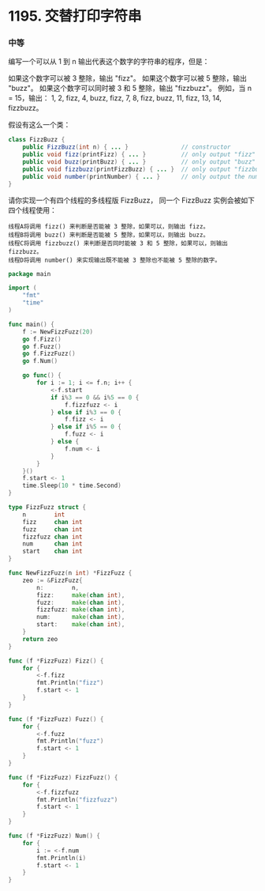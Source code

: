 # 1195. 交替打印字符串

### 中等

编写一个可以从 1 到 n 输出代表这个数字的字符串的程序，但是：

如果这个数字可以被 3 整除，输出 "fizz"。
如果这个数字可以被 5 整除，输出 "buzz"。
如果这个数字可以同时被 3 和 5 整除，输出 "fizzbuzz"。
例如，当 n = 15，输出： 1, 2, fizz, 4, buzz, fizz, 7, 8, fizz, buzz, 11, fizz, 13, 14, fizzbuzz。

假设有这么一个类：
```java
class FizzBuzz {
	public FizzBuzz(int n) { ... }               // constructor
	public void fizz(printFizz) { ... }          // only output "fizz"
	public void buzz(printBuzz) { ... }          // only output "buzz"
	public void fizzbuzz(printFizzBuzz) { ... }  // only output "fizzbuzz"
	public void number(printNumber) { ... }      // only output the numbers
}
```
请你实现一个有四个线程的多线程版  FizzBuzz， 同一个 FizzBuzz 实例会被如下四个线程使用：

	线程A将调用 fizz() 来判断是否能被 3 整除，如果可以，则输出 fizz。
	线程B将调用 buzz() 来判断是否能被 5 整除，如果可以，则输出 buzz。
	线程C将调用 fizzbuzz() 来判断是否同时能被 3 和 5 整除，如果可以，则输出 fizzbuzz。
	线程D将调用 number() 来实现输出既不能被 3 整除也不能被 5 整除的数字。

```go
package main

import (
	"fmt"
	"time"
)

func main() {
	f := NewFizzFuzz(20)
	go f.Fizz()
	go f.Fuzz()
	go f.FizzFuzz()
	go f.Num()

	go func() {
		for i := 1; i <= f.n; i++ {
			<-f.start
			if i%3 == 0 && i%5 == 0 {
				f.fizzfuzz <- i
			} else if i%3 == 0 {
				f.fizz <- i
			} else if i%5 == 0 {
				f.fuzz <- i
			} else {
				f.num <- i
			}
		}
	}()
	f.start <- 1
	time.Sleep(10 * time.Second)
}

type FizzFuzz struct {
	n        int
	fizz     chan int
	fuzz     chan int
	fizzfuzz chan int
	num      chan int
	start    chan int
}

func NewFizzFuzz(n int) *FizzFuzz {
	zeo := &FizzFuzz{
		n:        n,
		fizz:     make(chan int),
		fuzz:     make(chan int),
		fizzfuzz: make(chan int),
		num:      make(chan int),
		start:    make(chan int),
	}
	return zeo
}

func (f *FizzFuzz) Fizz() {
	for {
		<-f.fizz
		fmt.Println("fizz")
		f.start <- 1
	}
}

func (f *FizzFuzz) Fuzz() {
	for {
		<-f.fuzz
		fmt.Println("fuzz")
		f.start <- 1
	}
}

func (f *FizzFuzz) FizzFuzz() {
	for {
		<-f.fizzfuzz
		fmt.Println("fizzfuzz")
		f.start <- 1
	}
}

func (f *FizzFuzz) Num() {
	for {
		i := <-f.num
		fmt.Println(i)
		f.start <- 1
	}
}
```